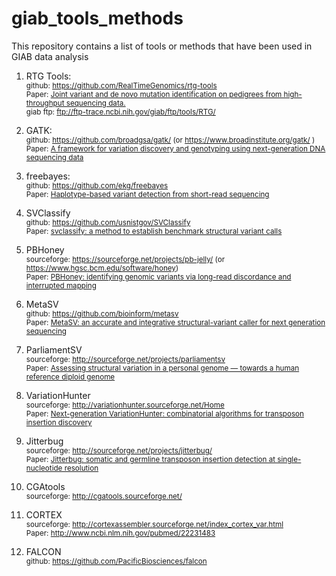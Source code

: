 # giab_tools_methods
This repository contains a list of tools or methods that have been used in GIAB data analysis


1. RTG Tools: <br />
   <sub>github: https://github.com/RealTimeGenomics/rtg-tools</sub><br />
   <sub>Paper: [Joint variant and de novo mutation identification on pedigrees from high-throughput sequencing data.](http://www.ncbi.nlm.nih.gov/pubmed/24874280)</sub><br />
   <sub>giab ftp: ftp://ftp-trace.ncbi.nih.gov/giab/ftp/tools/RTG/</sub><br />

2. GATK: <br />
   <sub>github: https://github.com/broadgsa/gatk/ (or https://www.broadinstitute.org/gatk/ )</sub><br />
   <sub>Paper: [A framework for variation discovery and genotyping using next-generation DNA sequencing data](http://www.ncbi.nlm.nih.gov/pubmed/21478889)</sub><br />

3. freebayes: <br />
   <sub>github: https://github.com/ekg/freebayes </sub><br />
   <sub>Paper: [Haplotype-based variant detection from short-read sequencing](http://arxiv.org/abs/1207.3907)</sub><br />

4. SVClassify <br />
   <sub>github: https://github.com/usnistgov/SVClassify</sub><br />
   <sub>Paper: [svclassify: a method to establish benchmark structural variant calls](http://biorxiv.org/content/early/2015/05/22/019372)</sub><br />

5. PBHoney<br />
   <sub>sourceforge: https://sourceforge.net/projects/pb-jelly/ (or https://www.hgsc.bcm.edu/software/honey)</sub><br />
   <sub>Paper: [PBHoney: identifying genomic variants via long-read discordance and interrupted mapping](http://www.biomedcentral.com/1471-2105/15/180)</sub><br />

6. MetaSV <br />
   <sub>github: https://github.com/bioinform/metasv</sub><br />
   <sub>Paper: [MetaSV: an accurate and integrative structural-variant caller for next generation sequencing](http://www.ncbi.nlm.nih.gov/pubmed/25861968)</sub><br />

7. ParliamentSV <br />
   <sub>sourceforge: http://sourceforge.net/projects/parliamentsv</sub><br />
   <sub>Paper: [Assessing structural variation in a personal genome — towards a human reference diploid genome](http://www.biomedcentral.com/1471-2164/16/286)</sub><br />

8. VariationHunter<br />
   <sub>sourceforge: http://variationhunter.sourceforge.net/Home</sub><br />
   <sub>Paper: [Next-generation VariationHunter: combinatorial algorithms for transposon insertion discovery](http://www.ncbi.nlm.nih.gov/pubmed/20529927)</sub><br />

9. Jitterbug <br />
   <sub>sourceforge: http://sourceforge.net/projects/jitterbug/</sub><br />
   <sub>Paper: [Jitterbug: somatic and germline transposon insertion detection at single-nucleotide resolution](http://www.biomedcentral.com/1471-2105/15/180)</sub><br />

10. CGAtools<br />
   <sub>sourceforge: http://cgatools.sourceforge.net/</sub><br />

11. CORTEX <br />
   <sub>sourceforge: http://cortexassembler.sourceforge.net/index_cortex_var.html</sub><br />
   <sub>Paper: http://www.ncbi.nlm.nih.gov/pubmed/22231483</sub><br />

12. FALCON<br />
   <sub>github: https://github.com/PacificBiosciences/falcon</sub><br />





   



